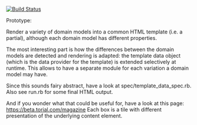 [![Build Status](https://api.travis-ci.org/phillipoertel/taxomatic.png?branch=master)](https://travis-ci.org/phillipoertel/taxomatic)

Prototype: 

Render a variety of domain models into a common HTML template (i.e. a partial), although each domain model has different properties.

The most interesting part is how the differences between the domain models are detected and rendering is adapted: the template data object (which is the data provider for the template) is extended selectively at runtime. This allows to have a separate module for each variation a domain model may have.

Since this sounds fairy abstract, have a look at spec/template_data_spec.rb.
Also see run.rb for some final HTML output.

And if you wonder what that could be useful for, have a look at this page: https://beta.torial.com/magazine
Each box is a tile with different presentation of the underlying content element.

